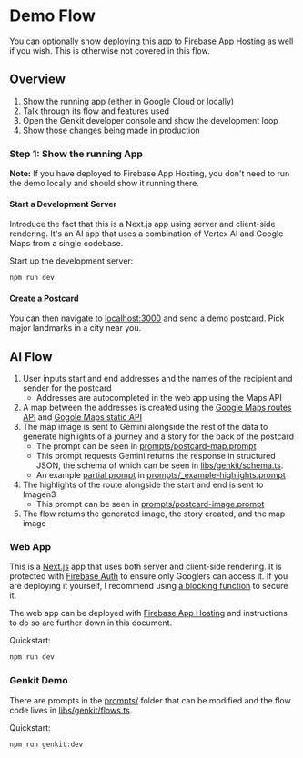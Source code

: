 # Demo Flow

You can optionally show [deploying this app to Firebase App Hosting](deploy.md) as well if you wish. This is otherwise not covered in this flow.

## Overview

1. Show the running app (either in Google Cloud or locally)
2. Talk through its flow and features used
3. Open the Genkit developer console and show the development loop
4. Show those changes being made in production

### Step 1: Show the running App

**Note:** If you have deployed to Firebase App Hosting, you don't need to run the demo locally and should show it running there.

#### Start a Development Server

Introduce the fact that this is a Next.js app using server and client-side rendering. It's an AI app that uses a combination of Vertex AI and Google Maps from a single codebase.

Start up the development server:

```sh
npm run dev
```

#### Create a Postcard

You can then navigate to [localhost:3000](http://localhost:3000) and send a demo postcard. Pick major landmarks in a city near you.

## AI Flow

1. User inputs start and end addresses and the names of the recipient and sender for the postcard
   * Addresses are autocompleted in the web app using the Maps API
2. A map between the addresses is created using the [Google Maps routes API](https://developers.google.com/maps/documentation/routes) and [Gogole Maps static API](https://developers.google.com/maps/documentation/maps-static/overview)
3. The map image is sent to Gemini alongside the rest of the data to generate highlights of a journey and a story for the back of the postcard
   * The prompt can be seen in [prompts/postcard-map.prompt](prompts/postcard-map.prompt)
   * This prompt requests Gemini returns the response in structured JSON, the schema of which can be seen in [libs/genkit/schema.ts](libs/genkit/schema.ts).
   * An example [partial prompt](https://firebase.google.com/docs/genkit/dotprompt#partials) in [prompts/_example-highlights.prompt](prompts/_example-highlights.prompt)
4. The highlights of the route alongside the start and end is sent to Imagen3
   * This prompt can be seen in [prompts/postcard-image.prompt](prompts/postcard-image.prompt)
5. The flow returns the generated image, the story created, and the map image

### Web App

This is a [Next.js](https://nextjs.org) app that uses both server and client-side rendering. It is protected with [Firebase Auth](https://firebase.google.com/docs/auth) to ensure only Googlers can access it. If you are deploying it yourself, I recommend using [a blocking function](https://firebase.google.com/docs/auth/extend-with-blocking-functions) to secure it.

The web app can be deployed with [Firebase App Hosting](https://firebase.google.com/docs/app-hosting) and instructions to do so are further down in this document.

Quickstart:

```sh
npm run dev
```

### Genkit Demo

There are prompts in the [prompts/](prompts/) folder that can be modified and the flow code lives in [libs/genkit/flows.ts](libs/genkit/flows.ts).

Quickstart:

```sh
npm run genkit:dev
```
